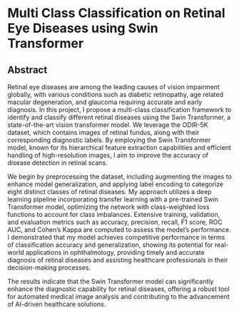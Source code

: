 # Multi Class Classification on Retinal Eye Diseases using Swin Transformer

## Abstract
Retinal eye diseases are among the leading causes of vision impairment globally, with various conditions such as diabetic retinopathy, age related macular degeneration, and glaucoma requiring accurate and early diagnosis. In this project, I propose a multi-class classification framework to identify and classify different retinal diseases using the Swin Transformer, a state-of-the-art vision transformer model. We leverage the ODIR-5K dataset, which contains images of retinal fundus, along with their corresponding diagnostic labels. By employing the Swin Transformer model, known for its hierarchical feature extraction capabilities and efficient handling of high-resolution images, I aim to improve the accuracy of disease detection in retinal scans.

We begin by preprocessing the dataset, including augmenting the images to enhance model generalization, and applying label encoding to categorize eight distinct classes of retinal diseases. My approach utilizes a deep learning pipeline incorporating transfer learning with a pre-trained Swin Transformer model, optimizing the network with class-weighted loss functions to account for class imbalances. Extensive training, validation, and evaluation metrics such as accuracy, precision, recall, F1 score, ROC AUC, and Cohen’s Kappa are computed to assess the model’s performance. I demonstrated that my model achieves competitive performance in terms of classification accuracy and generalization, showing its potential for real-world applications in ophthalmology, providing timely and accurate diagnosis of retinal diseases and assisting healthcare professionals in their decision-making processes.

The results indicate that the Swin Transformer model can significantly
enhance the diagnostic capability for retinal diseases, offering a
robust tool for automated medical image analysis and contributing to the
advancement of AI-driven healthcare solutions.
